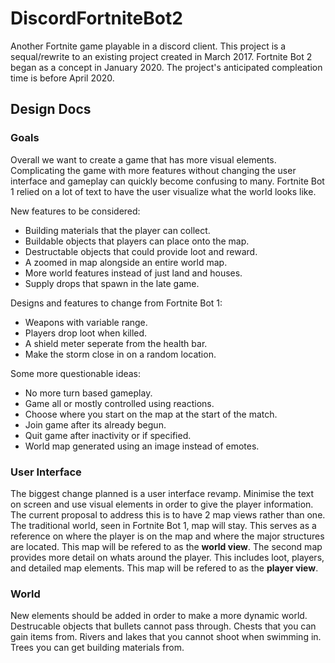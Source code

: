 # DiscordFortniteBot2
Another Fortnite game playable in a discord client. This project is a sequal/rewrite to an existing project created in March 2017. Fortnite Bot 2 began as a concept in January 2020. The project's anticipated compleation time is before April 2020. 

## Design Docs

### Goals
Overall we want to create a game that has more visual elements. Complicating the game with more features without changing the user interface and gameplay can quickly become confusing to many. Fortnite Bot 1 relied on a lot of text to have the user visualize what the world looks like.

New features to be considered:
* Building materials that the player can collect.
* Buildable objects that players can place onto the map.
* Destructable objects that could provide loot and reward.
* A zoomed in map alongside an entire world map.
* More world features instead of just land and houses.
* Supply drops that spawn in the late game.

Designs and features to change from Fortnite Bot 1:
* Weapons with variable range.
* Players drop loot when killed.
* A shield meter seperate from the health bar.
* Make the storm close in on a random location.

Some more questionable ideas:
* No more turn based gameplay.
* Game all or mostly controlled using reactions.
* Choose where you start on the map at the start of the match.
* Join game after its already begun.
* Quit game after inactivity or if specified.
* World map generated using an image instead of emotes.

### User Interface
The biggest change planned is a user interface revamp. Minimise the text on screen and use visual elements in order to give the player information. The current proposal to address this is to have 2 map views rather than one. The traditional world, seen in Fortnite Bot 1,  map will stay. This serves as a reference on where the player is on the map and where the major structures are located. This map will be refered to as the **world view**. The second map provides more detail on whats around the player. This includes loot, players, and detailed map elements. This map will be refered to as the **player view**.

### World
New elements should be added in order to make a more dynamic world. Destrucable objects that bullets cannot pass through. Chests that you can gain items from. Rivers and lakes that you cannot shoot when swimming in. Trees you can get building materials from.

